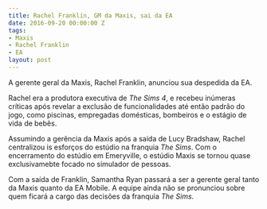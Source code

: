```yaml
---
title: Rachel Franklin, GM da Maxis, sai da EA
date: 2016-09-20 00:00:00 Z
tags:
- Maxis
- Rachel Franklin
- EA
layout: post
---
```


A gerente geral da Maxis, Rachel Franklin, anunciou sua despedida da EA.

Rachel era a produtora executiva de _The Sims 4_, e recebeu inúmeras críticas após revelar a exclusão de funcionalidades até então padrão do jogo, como piscinas, empregadas domésticas, bombeiros e o estágio de vida de bebês.

Assumindo a gerência da Maxis após a saída de Lucy Bradshaw, Rachel centralizou is esforços do estúdio na franquia _The Sims_. Com o encerramento do estúdio em Emeryville, o estúdio Maxis se tornou quase exclusivamebte focado no simulador de pessoas.

Com a saída de Franklin, Samantha Ryan passará a ser a gerente geral tanto da Maxis quanto da EA Mobile. A equipe ainda não se pronunciou sobre quem ficará a cargo das decisões da franquia _The Sims_.
